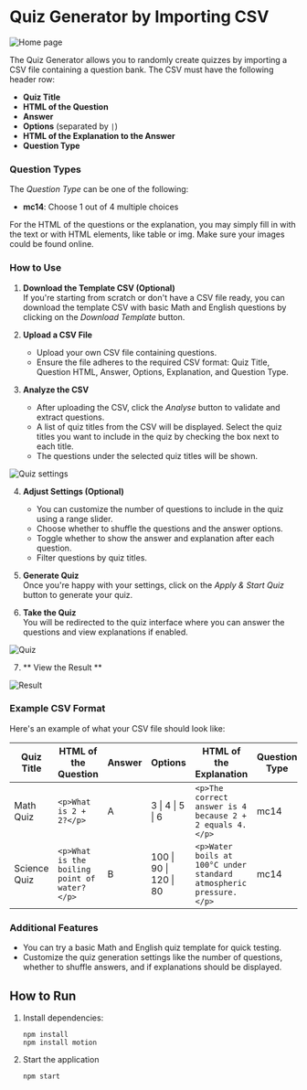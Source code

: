 # Quiz Generator by Importing CSV

![Home page](./Home.png)

The Quiz Generator allows you to randomly create quizzes by importing a CSV file containing a question bank. The CSV must have the following header row:

- **Quiz Title**
- **HTML of the Question**
- **Answer**
- **Options** (separated by `|`)
- **HTML of the Explanation to the Answer**
- **Question Type**

### Question Types

The _Question Type_ can be one of the following:

- **mc14**: Choose 1 out of 4 multiple choices

For the HTML of the questions or the explanation, you may simply fill in with the text or with HTML elements, like table or img. Make sure your images could be found online.

### How to Use

1. **Download the Template CSV (Optional)**  
   If you're starting from scratch or don't have a CSV file ready, you can download the template CSV with basic Math and English questions by clicking on the _Download Template_ button.

2. **Upload a CSV File**

   - Upload your own CSV file containing questions.
   - Ensure the file adheres to the required CSV format: Quiz Title, Question HTML, Answer, Options, Explanation, and Question Type.

3. **Analyze the CSV**

   - After uploading the CSV, click the _Analyse_ button to validate and extract questions.
   - A list of quiz titles from the CSV will be displayed. Select the quiz titles you want to include in the quiz by checking the box next to each title.
   - The questions under the selected quiz titles will be shown.

![Quiz settings](./Settings.png)

4. **Adjust Settings (Optional)**

   - You can customize the number of questions to include in the quiz using a range slider.
   - Choose whether to shuffle the questions and the answer options.
   - Toggle whether to show the answer and explanation after each question.
   - Filter questions by quiz titles.

5. **Generate Quiz**  
   Once you're happy with your settings, click on the _Apply & Start Quiz_ button to generate your quiz.

6. **Take the Quiz**  
   You will be redirected to the quiz interface where you can answer the questions and view explanations if enabled.

![Quiz](./Quiz.png)

7. ** View the Result **

![Result](./Result.png)

### Example CSV Format

Here's an example of what your CSV file should look like:

| Quiz Title   | HTML of the Question                         | Answer | Options                | HTML of the Explanation                                            | Question Type |
| ------------ | -------------------------------------------- | ------ | ---------------------- | ------------------------------------------------------------------ | ------------- |
| Math Quiz    | `<p>What is 2 + 2?</p>`                      | A      | 3 \| 4 \| 5 \| 6       | `<p>The correct answer is 4 because 2 + 2 equals 4.</p>`           | mc14          |
| Science Quiz | `<p>What is the boiling point of water?</p>` | B      | 100 \| 90 \| 120 \| 80 | `<p>Water boils at 100°C under standard atmospheric pressure.</p>` | mc14          |

### Additional Features

- You can try a basic Math and English quiz template for quick testing.
- Customize the quiz generation settings like the number of questions, whether to shuffle answers, and if explanations should be displayed.

## How to Run

1. Install dependencies:
   ```
   npm install
   npm install motion
   ```
2. Start the application
   ```
   npm start
   ```
